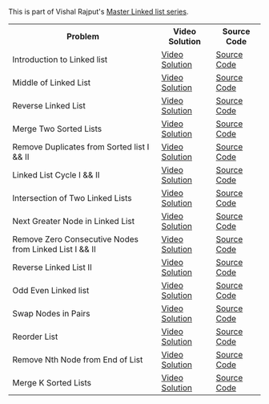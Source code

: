 This is part of Vishal Rajput's [Master Linked list series](https://www.youtube.com/playlist?list=PLSH9gf0XETourRyZW56Rdh9e0Phx-AJM5).

<table>
  <tr>
    <th>Problem</th>
    <th>Video Solution</th>    
    <th>Source Code</th>    
  </tr>
  <tr>
    <td>Introduction to Linked list</td>
    <td><a href="https://www.youtube.com/watch?v=c8a4sRSPJvU&list=PLSH9gf0XETourRyZW56Rdh9e0Phx-AJM5&index=1">Video Solution</a></td>    
    <td><a href="/introductionToLinkedList.cpp">Source Code</a></td>       
  </tr>
  <tr>
    <td>Middle of Linked List</td>
    <td><a href="https://www.youtube.com/watch?v=c8a4sRSPJvU&list=PLSH9gf0XETourRyZW56Rdh9e0Phx-AJM5&index=2">Video Solution</a></td>    
    <td><a href="">Source Code</a></td>   
  </tr>
  <tr>
    <td>Reverse Linked List</td>
    <td><a href="https://www.youtube.com/watch?v=c8a4sRSPJvU&list=PLSH9gf0XETourRyZW56Rdh9e0Phx-AJM5&index=3">Video Solution</a></td>    
    <td><a href="">Source Code</a></td>     
  </tr>
  <tr>
    <td>Merge Two Sorted Lists</td>
    <td><a href="https://www.youtube.com/watch?v=c8a4sRSPJvU&list=PLSH9gf0XETourRyZW56Rdh9e0Phx-AJM5&index=4">Video Solution</a></td>    
    <td><a href="">Source Code</a></td>       
  </tr>
  <tr>
    <td>Remove Duplicates from Sorted list I && II</td>
    <td><a href="https://www.youtube.com/watch?v=c8a4sRSPJvU&list=PLSH9gf0XETourRyZW56Rdh9e0Phx-AJM5&index=5">Video Solution</a></td>    
    <td><a href="">Source Code</a></td>   
  </tr>
  <tr>
    <td>Linked List Cycle I && II</td>
    <td><a href="https://www.youtube.com/watch?v=c8a4sRSPJvU&list=PLSH9gf0XETourRyZW56Rdh9e0Phx-AJM5&index=6">Video Solution</a></td>    
    <td><a href="">Source Code</a></td>   
  </tr>
  <tr>
    <td>Intersection of Two Linked Lists</td>
    <td><a href="https://www.youtube.com/watch?v=c8a4sRSPJvU&list=PLSH9gf0XETourRyZW56Rdh9e0Phx-AJM5&index=7">Video Solution</a></td>    
    <td><a href="/intersectionOfTwoLinkedList.cpp">Source Code</a></td>  
  </tr>
  <tr>
    <td>Next Greater Node in Linked List</td>
    <td><a href="https://www.youtube.com/watch?v=c8a4sRSPJvU&list=PLSH9gf0XETourRyZW56Rdh9e0Phx-AJM5&index=8">Video Solution</a></td>    
    <td><a href="">Source Code</a></td>   
  </tr>
  <tr>
    <td>Remove Zero Consecutive Nodes from Linked List I && II</td>
    <td><a href="https://www.youtube.com/watch?v=c8a4sRSPJvU&list=PLSH9gf0XETourRyZW56Rdh9e0Phx-AJM5&index=9">Video Solution</a></td>    
    <td><a href="">Source Code</a></td>  
  </tr>
  <tr>
    <td>Reverse Linked List II</td>
    <td><a href="https://www.youtube.com/watch?v=c8a4sRSPJvU&list=PLSH9gf0XETourRyZW56Rdh9e0Phx-AJM5&index=10">Video Solution</a></td>    
    <td><a href="">Source Code</a></td>  
  </tr>
  <tr>
    <td>Odd Even Linked list</td>
    <td><a href="https://www.youtube.com/watch?v=c8a4sRSPJvU&list=PLSH9gf0XETourRyZW56Rdh9e0Phx-AJM5&index=11">Video Solution</a></td>    
    <td><a href="">Source Code</a></td>  
  </tr>
  <tr>
    <td>Swap Nodes in Pairs</td>
    <td><a href="https://www.youtube.com/watch?v=c8a4sRSPJvU&list=PLSH9gf0XETourRyZW56Rdh9e0Phx-AJM5&index=12">Video Solution</a></td>    
    <td><a href="">Source Code</a></td>  
  </tr>
  <tr>
    <td>Reorder List</td>
    <td><a href="https://www.youtube.com/watch?v=c8a4sRSPJvU&list=PLSH9gf0XETourRyZW56Rdh9e0Phx-AJM5&index=13">Video Solution</a></td>    
    <td><a href="">Source Code</a></td>  
  </tr>
  <tr>
    <td>Remove Nth Node from End of List</td>
    <td><a href="https://www.youtube.com/watch?v=c8a4sRSPJvU&list=PLSH9gf0XETourRyZW56Rdh9e0Phx-AJM5&index=14">Video Solution</a></td>    
    <td><a href="">Source Code</a></td>  
  </tr>
  <tr>
    <td>Merge K Sorted Lists</td>
    <td><a href="https://www.youtube.com/watch?v=c8a4sRSPJvU&list=PLSH9gf0XETourRyZW56Rdh9e0Phx-AJM5&index=15">Video Solution</a></td>    
    <td><a href="">Source Code</a></td>  
  </tr>
</table>
  
